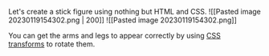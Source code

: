 Let's create a stick figure using nothing but HTML and CSS.
![[Pasted image 20230119154302.png | 200]]
![[Pasted image 20230119154302.png]]

You can get the arms and legs to appear correctly by using [CSS transforms](https://developer.mozilla.org/en-US/docs/Web/CSS/CSS_Transforms/Using_CSS_transforms) to rotate them.